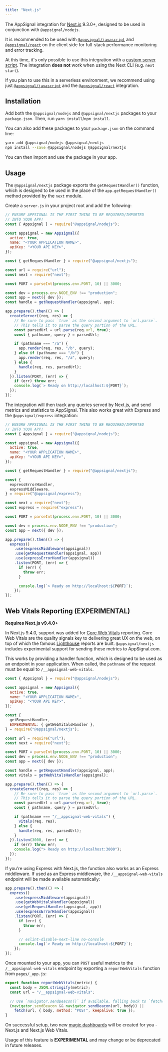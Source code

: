```yaml
---
title: "Next.js"
---
```


The AppSignal integration for [Next.js](https://nextjs.org/) 9.3.0+, designed to be used in conjunction with `@appsignal/nodejs`.

It is recommended to be used with [`@appsignal/javascript`](https://github.com/appsignal/appsignal-javascript/tree/develop/packages/javascript) and [`@appsignal/react`](https://github.com/appsignal/appsignal-javascript/tree/develop/packages/react) on the client side for full-stack performance monitoring and error tracking.

At this time, it's only possible to use this integration with a [custom server script](https://nextjs.org/docs/advanced-features/custom-server). The integration **does not** work when using the Next CLI (e.g. `next start`).

If you plan to use this in a serverless environment, we recommend using just [`@appsignal/javascript`](https://github.com/appsignal/appsignal-javascript/tree/develop/packages/javascript) and the [`@appsignal/react`](https://github.com/appsignal/appsignal-javascript/tree/develop/packages/react) integration.

## Installation

Add both the `@appsignal/nodejs` and `@appsignal/nextjs` packages to your `package.json`. Then, run `yarn install`/`npm install`.

You can also add these packages to your `package.json` on the command line:

```bash
yarn add @appsignal/nodejs @appsignal/nextjs
npm install --save @appsignal/nodejs @appsignal/nextjs
```

You can then import and use the package in your app.

## Usage

The `@appsignal/nextjs` package exports the `getRequestHandler()` function, which is designed to be used in the place of the `app.getRequestHandler()` method provided by the `next` module.

Create a `server.js` in your project root and add the following:

```js
// ENSURE APPSIGNAL IS THE FIRST THING TO BE REQUIRED/IMPORTED
// INTO YOUR APP!
const { Appsignal } = require("@appsignal/nodejs");

const appsignal = new Appsignal({
  active: true,
  name: "<YOUR APPLICATION NAME>",
  apiKey: "<YOUR API KEY>",
});

const { getRequestHandler } = require("@appsignal/nextjs");

const url = require("url");
const next = require("next");

const PORT = parseInt(process.env.PORT, 10) || 3000;

const dev = process.env.NODE_ENV !== "production";
const app = next({ dev });
const handle = getRequestHandler(appsignal, app);

app.prepare().then(() => {
  createServer((req, res) => {
    // Be sure to pass `true` as the second argument to `url.parse`.
    // This tells it to parse the query portion of the URL.
    const parsedUrl = url.parse(req.url, true);
    const { pathname, query } = parsedUrl;

    if (pathname === "/a") {
      app.render(req, res, "/b", query);
    } else if (pathname === "/b") {
      app.render(req, res, "/a", query);
    } else {
      handle(req, res, parsedUrl);
    }
  }).listen(PORT, (err) => {
    if (err) throw err;
    console.log(`> Ready on http://localhost:${PORT}`);
  });
});
```

The integration will then track any queries served by Next.js, and send metrics and statistics to AppSignal. This also works great with Express and the `@appsignal/express` integration:

```js
// ENSURE APPSIGNAL IS THE FIRST THING TO BE REQUIRED/IMPORTED
// INTO YOUR APP!
const { Appsignal } = require("@appsignal/nodejs");

const appsignal = new Appsignal({
  active: true,
  name: "<YOUR APPLICATION NAME>",
  apiKey: "<YOUR API KEY>",
});

const { getRequestHandler } = require("@appsignal/nextjs");

const {
  expressErrorHandler,
  expressMiddleware,
} = require("@appsignal/express");

const next = require("next");
const express = require("express");

const PORT = parseInt(process.env.PORT, 10) || 3000;

const dev = process.env.NODE_ENV !== "production";
const app = next({ dev });

app.prepare().then(() => {
  express()
    .use(expressMiddleware(appsignal))
    .use(getRequestHandler(appsignal, app))
    .use(expressErrorHandler(appsignal))
    .listen(PORT, (err) => {
      if (err) {
        throw err;
      }

      console.log(`> Ready on http://localhost:${PORT}`);
    });
});
```

## Web Vitals Reporting (EXPERIMENTAL)

**Requires Next.js v9.4.0+**

In Next.js 9.4.0, support was added for [Core Web Vitals](https://web.dev/vitals/) reporting. Core Web Vitals are the quality signals key to delivering great UX on the web, on top of which the famous [Lighthouse](https://developers.google.com/web/tools/lighthouse) reports are built. `@appsignal/nextjs` includes experimental support for sending these metrics to AppSignal.com.

This works by providing a handler function, which is designed to be used as an endpoint in your application. When called, the `pathname` of the request must be equal to `/__appsignal-web-vitals`.

```js
const { Appsignal } = require("@appsignal/nodejs");

const appsignal = new Appsignal({
  active: true,
  name: "<YOUR APPLICATION NAME>",
  apiKey: "<YOUR API KEY>",
});

const {
  getRequestHandler,
  EXPERIMENTAL: { getWebVitalsHandler },
} = require("@appsignal/nextjs");

const url = require("url");
const next = require("next");

const PORT = parseInt(process.env.PORT, 10) || 3000;
const dev = process.env.NODE_ENV !== "production";
const app = next({ dev });

const handle = getRequestHandler(appsignal, app);
const vitals = getWebVitalsHandler(appsignal);

app.prepare().then(() => {
  createServer((req, res) => {
    // Be sure to pass `true` as the second argument to `url.parse`.
    // This tells it to parse the query portion of the URL.
    const parsedUrl = url.parse(req.url, true);
    const { pathname, query } = parsedUrl;

    if (pathname === "/__appsignal-web-vitals") {
      vitals(req, res);
    } else {
      handle(req, res, parsedUrl);
    }
  }).listen(3000, (err) => {
    if (err) throw err;
    console.log("> Ready on http://localhost:3000");
  });
});
```

If you're using Express with Next.js, the function also works as an Express middleware. If used as an Express middleware, the `/__appsignal-web-vitals` endpoint will be made available automatically:

```js
app.prepare().then(() => {
  express()
    .use(expressMiddleware(appsignal))
    .use(getWebVitalsHandler(appsignal))
    .use(getRequestHandler(appsignal, app))
    .use(expressErrorHandler(appsignal))
    .listen(PORT, (err) => {
      if (err) {
        throw err;
      }

      // eslint-disable-next-line no-console
      console.log(`> Ready on http://localhost:${PORT}`);
    });
});
```

Once mounted to your app, you can `POST` useful metrics to the `/__appsignal-web-vitals` endpoint by exporting a `reportWebVitals` function from `pages/_app.js`:

```js
export function reportWebVitals(metric) {
  const body = JSON.stringify(metric);
  const url = "/__appsignal-web-vitals";

  // Use `navigator.sendBeacon()` if available, falling back to `fetch()`.
  (navigator.sendBeacon && navigator.sendBeacon(url, body)) ||
    fetch(url, { body, method: "POST", keepalive: true });
}
```

On successful setup, two new [magic dashboards](https://blog.appsignal.com/2019/03/27/magic-dashboards.html) will be created for you - Next.js and Next.js Web Vitals.

Usage of this feature is **EXPERIMENTAL** and may change or be deprecated in future releases.
